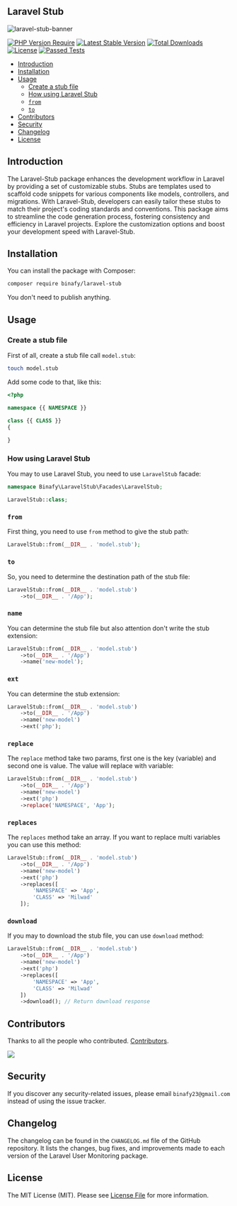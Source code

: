 ## Laravel Stub

<img src="https://banners.beyondco.de/Laravel%20Stub.png?theme=dark&packageManager=composer+require&packageName=binafy%2Flaravel-stub&pattern=yyy&style=style_1&description=Generate+stub+files+very+easy+in+Laravel+framework&md=1&showWatermark=0&fontSize=100px&images=https%3A%2F%2Flaravel.com%2Fimg%2Flogomark.min.svg" alt="laravel-stub-banner">

[![PHP Version Require](http://poser.pugx.org/binafy/laravel-stub/require/php)](https://packagist.org/packages/binafy/laravel-stub)
[![Latest Stable Version](http://poser.pugx.org/binafy/laravel-stub/v)](https://packagist.org/packages/binafy/laravel-stub)
[![Total Downloads](http://poser.pugx.org/binafy/laravel-stub/downloads)](https://packagist.org/packages/binafy/laravel-stub)
[![License](http://poser.pugx.org/binafy/laravel-stub/license)](https://packagist.org/packages/binafy/laravel-stub)
[![Passed Tests](https://github.com/binafy/laravel-stub/actions/workflows/tests.yml/badge.svg)](https://github.com/binafy/laravel-stub/actions/workflows/tests.yml)

- [Introduction](#introduction)
- [Installation](#installation)
- [Usage](#usage)
    - [Create a stub file](#create-a-stub-file)
    - [How using Laravel Stub](#how-using-laravel-stub)
    - [`from`](#from)
    - [`to`](#to)
- [Contributors](#contributors)
- [Security](#security)
- [Changelog](#changelog)
- [License](#license)

<a name="introduction"></a>
## Introduction

The Laravel-Stub package enhances the development workflow in Laravel by providing a set of customizable stubs. Stubs are templates used to scaffold code snippets for various components like models, controllers, and migrations. With Laravel-Stub, developers can easily tailor these stubs to match their project's coding standards and conventions. This package aims to streamline the code generation process, fostering consistency and efficiency in Laravel projects. Explore the customization options and boost your development speed with Laravel-Stub.

<a name="installation"></a>
## Installation

You can install the package with Composer:

```bash
composer require binafy/laravel-stub
```

You don't need to publish anything.

<a name="usage"></a>
## Usage

<a name="create-a-stub-file"></a>
### Create a stub file
First of all, create a stub file call `model.stub`:

```bash
touch model.stub
```

Add some code to that, like this:

```php
<?php

namespace {{ NAMESPACE }}

class {{ CLASS }}
{
    
}
```

<a name="how-using-laravel-stub"></a>
### How using Laravel Stub

You may to use Laravel Stub, you need to use `LaravelStub` facade:

```php
namespace Binafy\LaravelStub\Facades\LaravelStub;

LaravelStub::class;
```

<a name="from"></a>
### `from`

First thing, you need to use `from` method to give the stub path:

```php
LaravelStub::from(__DIR__ . 'model.stub');
```

<a name="to"></a>
### `to`

So, you need to determine the destination path of the stub file:

```php
LaravelStub::from(__DIR__ . 'model.stub')
    ->to(__DIR__ . '/App');
```

<a name="name"></a>
### `name`

You can determine the stub file but also attention don't write the stub extension:

```php
LaravelStub::from(__DIR__ . 'model.stub')
    ->to(__DIR__ . '/App')
    ->name('new-model');
```

<a name="ext"></a>
### `ext`

You can determine the stub extension:

```php
LaravelStub::from(__DIR__ . 'model.stub')
    ->to(__DIR__ . '/App')
    ->name('new-model')
    ->ext('php');
```

<a name="replace"></a>
### `replace`

The `replace` method take two params, first one is the key (variable) and second one is value. The value will replace with variable:

```php
LaravelStub::from(__DIR__ . 'model.stub')
    ->to(__DIR__ . '/App')
    ->name('new-model')
    ->ext('php')
    ->replace('NAMESPACE', 'App');
```

<a name="replaces"></a>
### `replaces`

The `replaces` method take an array. If you want to replace multi variables you can use this method:

```php
LaravelStub::from(__DIR__ . 'model.stub')
    ->to(__DIR__ . '/App')
    ->name('new-model')
    ->ext('php')
    ->replaces([
        'NAMESPACE' => 'App',
        'CLASS' => 'Milwad'
    ]);
```

<a name="download"></a>
### `download`

If you may to download the stub file, you can use `download` method:

```php
LaravelStub::from(__DIR__ . 'model.stub')
    ->to(__DIR__ . '/App')
    ->name('new-model')
    ->ext('php')
    ->replaces([
        'NAMESPACE' => 'App',
        'CLASS' => 'Milwad'
    ])
    ->download(); // Return download response
```

<a name="contributors"></a>
## Contributors

Thanks to all the people who contributed. [Contributors](https://github.com/binafy/laravel-stub/graphs/contributors).

<a href="https://github.com/binafy/laravel-stub/graphs/contributors"><img src="https://opencollective.com/laravel-stub/contributors.svg?width=890&button=false" /></a>

<a name="security"></a>
## Security

If you discover any security-related issues, please email `binafy23@gmail.com` instead of using the issue tracker.

<a name="chanelog"></a>
## Changelog

The changelog can be found in the `CHANGELOG.md` file of the GitHub repository. It lists the changes, bug fixes, and improvements made to each version of the Laravel User Monitoring package.

<a name="license"></a>
## License

The MIT License (MIT). Please see [License File](https://github.com/binafy/laravel-stub/blob/1.x/LICENSE) for more information.
